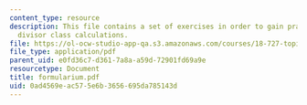 ```yaml
---
content_type: resource
description: This file contains a set of exercises in order to gain practice with
  divisor class calculations.
file: https://ol-ocw-studio-app-qa.s3.amazonaws.com/courses/18-727-topics-in-algebraic-geometry-intersection-theory-on-moduli-spaces-spring-2006/0ad4569eac575e6b3656695da785143d_formularium.pdf
file_type: application/pdf
parent_uid: e0fd36c7-d361-7a8a-a59d-72901fd69a9e
resourcetype: Document
title: formularium.pdf
uid: 0ad4569e-ac57-5e6b-3656-695da785143d
---
```


